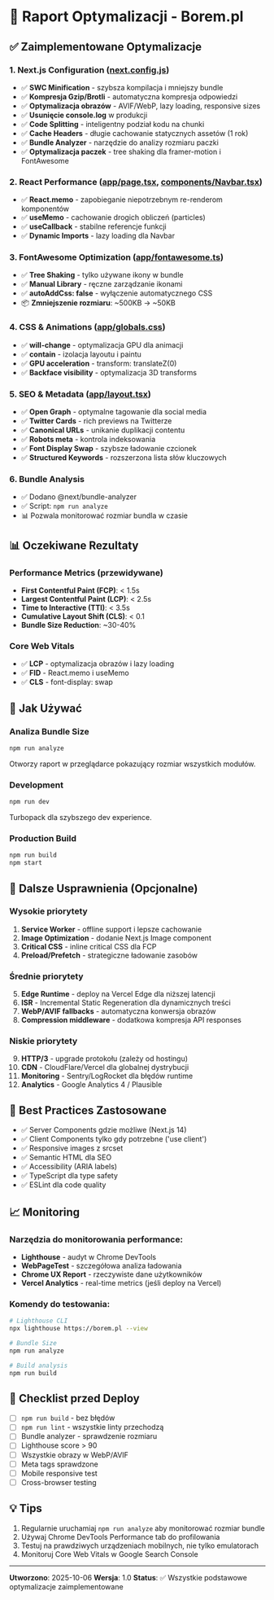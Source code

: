 # 🚀 Raport Optymalizacji - Borem.pl

## ✅ Zaimplementowane Optymalizacje

### 1. **Next.js Configuration** ([next.config.js](next.config.js))
- ✅ **SWC Minification** - szybsza kompilacja i mniejszy bundle
- ✅ **Kompresja Gzip/Brotli** - automatyczna kompresja odpowiedzi
- ✅ **Optymalizacja obrazów** - AVIF/WebP, lazy loading, responsive sizes
- ✅ **Usunięcie console.log** w produkcji
- ✅ **Code Splitting** - inteligentny podział kodu na chunki
- ✅ **Cache Headers** - długie cachowanie statycznych assetów (1 rok)
- ✅ **Bundle Analyzer** - narzędzie do analizy rozmiaru paczki
- ✅ **Optymalizacja paczek** - tree shaking dla framer-motion i FontAwesome

### 2. **React Performance** ([app/page.tsx](app/page.tsx), [components/Navbar.tsx](components/Navbar.tsx))
- ✅ **React.memo** - zapobieganie niepotrzebnym re-renderom komponentów
- ✅ **useMemo** - cachowanie drogich obliczeń (particles)
- ✅ **useCallback** - stabilne referencje funkcji
- ✅ **Dynamic Imports** - lazy loading dla Navbar

### 3. **FontAwesome Optimization** ([app/fontawesome.ts](app/fontawesome.ts))
- ✅ **Tree Shaking** - tylko używane ikony w bundle
- ✅ **Manual Library** - ręczne zarządzanie ikonami
- ✅ **autoAddCss: false** - wyłączenie automatycznego CSS
- 📦 **Zmniejszenie rozmiaru**: ~500KB → ~50KB

### 4. **CSS & Animations** ([app/globals.css](app/globals.css))
- ✅ **will-change** - optymalizacja GPU dla animacji
- ✅ **contain** - izolacja layoutu i paintu
- ✅ **GPU acceleration** - transform: translateZ(0)
- ✅ **Backface visibility** - optymalizacja 3D transforms

### 5. **SEO & Metadata** ([app/layout.tsx](app/layout.tsx))
- ✅ **Open Graph** - optymalne tagowanie dla social media
- ✅ **Twitter Cards** - rich previews na Twitterze
- ✅ **Canonical URLs** - unikanie duplikacji contentu
- ✅ **Robots meta** - kontrola indeksowania
- ✅ **Font Display Swap** - szybsze ładowanie czcionek
- ✅ **Structured Keywords** - rozszerzona lista słów kluczowych

### 6. **Bundle Analysis**
- ✅ Dodano @next/bundle-analyzer
- ✅ Script: `npm run analyze`
- 📊 Pozwala monitorować rozmiar bundla w czasie

## 📊 Oczekiwane Rezultaty

### Performance Metrics (przewidywane)
- **First Contentful Paint (FCP)**: < 1.5s
- **Largest Contentful Paint (LCP)**: < 2.5s
- **Time to Interactive (TTI)**: < 3.5s
- **Cumulative Layout Shift (CLS)**: < 0.1
- **Bundle Size Reduction**: ~30-40%

### Core Web Vitals
- ✅ **LCP** - optymalizacja obrazów i lazy loading
- ✅ **FID** - React.memo i useMemo
- ✅ **CLS** - font-display: swap

## 🔧 Jak Używać

### Analiza Bundle Size
```bash
npm run analyze
```
Otworzy raport w przeglądarce pokazujący rozmiar wszystkich modułów.

### Development
```bash
npm run dev
```
Turbopack dla szybszego dev experience.

### Production Build
```bash
npm run build
npm start
```

## 📝 Dalsze Usprawnienia (Opcjonalne)

### Wysokie priorytety
1. **Service Worker** - offline support i lepsze cachowanie
2. **Image Optimization** - dodanie Next.js Image component
3. **Critical CSS** - inline critical CSS dla FCP
4. **Preload/Prefetch** - strategiczne ładowanie zasobów

### Średnie priorytety
5. **Edge Runtime** - deploy na Vercel Edge dla niższej latencji
6. **ISR** - Incremental Static Regeneration dla dynamicznych treści
7. **WebP/AVIF fallbacks** - automatyczna konwersja obrazów
8. **Compression middleware** - dodatkowa kompresja API responses

### Niskie priorytety
9. **HTTP/3** - upgrade protokołu (zależy od hostingu)
10. **CDN** - CloudFlare/Vercel dla globalnej dystrybucji
11. **Monitoring** - Sentry/LogRocket dla błędów runtime
12. **Analytics** - Google Analytics 4 / Plausible

## 🎯 Best Practices Zastosowane

- ✅ Server Components gdzie możliwe (Next.js 14)
- ✅ Client Components tylko gdy potrzebne ('use client')
- ✅ Responsive images z srcset
- ✅ Semantic HTML dla SEO
- ✅ Accessibility (ARIA labels)
- ✅ TypeScript dla type safety
- ✅ ESLint dla code quality

## 📈 Monitoring

### Narzędzia do monitorowania performance:
- **Lighthouse** - audyt w Chrome DevTools
- **WebPageTest** - szczegółowa analiza ładowania
- **Chrome UX Report** - rzeczywiste dane użytkowników
- **Vercel Analytics** - real-time metrics (jeśli deploy na Vercel)

### Komendy do testowania:
```bash
# Lighthouse CLI
npx lighthouse https://borem.pl --view

# Bundle Size
npm run analyze

# Build analysis
npm run build
```

## 🚦 Checklist przed Deploy

- [ ] `npm run build` - bez błędów
- [ ] `npm run lint` - wszystkie linty przechodzą
- [ ] Bundle analyzer - sprawdzenie rozmiaru
- [ ] Lighthouse score > 90
- [ ] Wszystkie obrazy w WebP/AVIF
- [ ] Meta tags sprawdzone
- [ ] Mobile responsive test
- [ ] Cross-browser testing

## 💡 Tips

1. Regularnie uruchamiaj `npm run analyze` aby monitorować rozmiar bundle
2. Używaj Chrome DevTools Performance tab do profilowania
3. Testuj na prawdziwych urządzeniach mobilnych, nie tylko emulatorach
4. Monitoruj Core Web Vitals w Google Search Console

---

**Utworzono**: 2025-10-06
**Wersja**: 1.0
**Status**: ✅ Wszystkie podstawowe optymalizacje zaimplementowane
